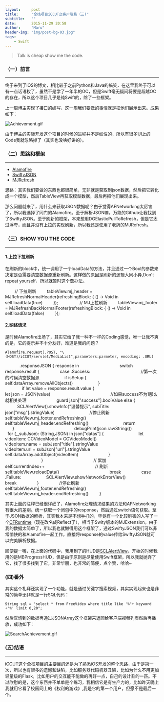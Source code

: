 ```yaml
---
layout:     post
title:      "全栈项目iCCUT之客户端篇（三)"
subtitle:   ""
date:       2015-11-29 20:58
author:     "Maru"
header-img: "img/post-bg-03.jpg"
tags:
    - Swift
---
```


> Talk is cheap show me the code.


### （一）前言

***

终于来到了iOS的博文，相比较于之前Python和Java的搞笑，在这里我终于可以有一点话语权了，虽然不是学了一年半的OC，但是Swift毫无疑问将要是超越OC的存在，所以这个项目几乎是纯Swift的，除了一些框架。

上一周博主实现了接口的编写，这一周我们要做的事情就是把他们展示出来。成果如下：

![Achievement.gif](http://upload-images.jianshu.io/upload_images/791315-83cd65a11a5510c1.gif?imageMogr2/auto-orient/strip)

由于博主的实际开发这个项目的时候的进程并不是线性的，所以有很多UI上的Code我就忽略掉了（其实也没啥好讲的）。

### （二）思路和框架
***

<ul>
<li><a href="https://github.com/Alamofire/Alamofire">Alamofire</a></li>
<li><a href="https://github.com/swiftjson/SwiftJson">SwiftyJSON</a></li>
<li><a href="https://github.com/CoderMJLee/MJRefresh">MJRefresh</a></li>
</ul>

思路：其实我们要做的东西也都很简单，无非就是获取到json数据，然后把它转化成一个模型，然后TableView再获取模型数据，最后再把他们展现出来。

那么问题就来了，用什么来获取JSON数据呢？由于觉得AFNetworking太厉害了，所以我选择了同门的Alamofire。至于解析JSON嘛，万能的Github让我找到了SwiftyJSON。至于刷新的框架，本来想用DGElasticPullToRefresh，但是它太过浮夸，而且并没有上拉的实现刷新，所以我还是使用了老牌的MJRefresh。

### （三）SHOW YOU THE CODE

***

#### 1.上拉下拉刷新

在刷新的block中，统一调用了一个loadData的方法，并且通过一个Bool的参数来决定是否需要清空数据源重新刷新。这样做的原因是刷新的逻辑大同小异,Don't  repeat yourself，所以就暂时这个蠢办法。


        // 下拉刷新
        tableView.mj_header = MJRefreshNormalHeader(refreshingBlock: { () -> Void in
            self.loadData(true)
        });
        
        // MJ上拉刷新
        tableView.mj_footer = MJRefreshBackNormalFooter(refreshingBlock: { () -> Void in
            self.loadData(false)
        });



#### 2.网络请求

是时候Alamofire出场了，其实它给了我一种不一样的Coding感觉，唯一让我不爽的是，它的提示并不十分友好，难道是我的问题？

    Alamofire.request(.POST, "\(HOST)/iCCUT/servlet/MediaList",parameters:parmeter, encoding: .URL)
            .responseJSON { response in
                
                switch response.result {
                case .Success:
                    
                    //第一次的时候清空数据源
                    if isSetup {
                        self.dataArray.removeAllObjects()
                    }
                    
                    
                    if let value = response.result.value {
                        
                        let json = JSON(value)
                        
                        //如果success不为1那么就相关处理
                        guard json["success"].boolValue else {
                            SCLAlertView().showInfo("温馨提示", subTitle: json["msg"].stringValue)
                            //停止刷新
                            self.tableView.mj_footer.endRefreshing()
                            self.tableView.mj_header.endRefreshing()
                            return
                        }
                        
                        debugPrint(json.rawString())
                        for (_,subJson): (String,JSON) in json["datas"] {
                            let videoItem: CCVideoModel = CCVideoModel()
                            videoItem.name = subJson["title"].stringValue
                            videoItem.url = subJson["url"].stringValue
                            self.dataArray.addObject(videoItem)
                        }
                        
                        
                    }
                    
                    // 累加
                    self.currentIndex++
                    
                    // 刷新
                    self.tableView.reloadData()
                    
                    break
                case .Failure:
                    SCLAlertView.showNetworkErrorView()
                    break
                }
                //停止刷新
                self.tableView.mj_footer.endRefreshing()
                self.tableView.mj_header.endRefreshing()
        }

其实上面的注释已经很详细了，Alamofire处理请求结果的方法和AFNetworking有很大的差别。统一获取一个闭包中的response，然后通过switch语句获取。至于JSON数据的解析，其实我本来是不想手打的，毕竟有一个比较厉害的人写了一个[CFRuntime](https://github.com/CharlinFeng/Reflect)（现在改名成Reflect了），相当于Swity版本的MJExtension。由于我的数据太简单了，所以我也就懒得用这个框架了，通过SwiftyJSON我们可以非常愉快的和Alamofire一起工作，直接将response的value传给SwiftyJSON就可以完美解析数据。

顺便提一嘴，在上面的代码中，我用到了的HUD是[SCLAlertView](https://github.com/vikmeup/SCLAlertView-Swift)，开始的时候我用的是MBProgressHUD，但是由于原则是尽量使用Swift框架，所以我就抛弃了它，找了很多找到了它，非常华丽，也非常的简便，点个赞，哈哈~


### (四)番外

其实这个礼拜还实现了一个功能，就是通过关键字搜索视频，其实实现起来也是非常的简单无非就是一行SQL代码：

    String sql = "select * from FreeVideo where title like '%"+ keyword +"%' limit 0,20";

然后查询到的数据再通过JSONArray这个框架来返回给客户端视频列表然后再播放，成功如下：


![SearchAchievement.gif](http://upload-images.jianshu.io/upload_images/791315-25397b8c29255295.gif?imageMogr2/auto-orient/strip)


### (五)结语

***

[iCCUT](https://github.com/Maru-zhang/iCCUT)这个全栈项目的主要目的还是为了熟悉iOS开发的整个思路，由于是第一次，所以也有很多的遗憾和缺陷，比如服务器代码机器丑陋，比如为什么不用更加轻量级的Flask，比如用户的交互能不能做的再好一点，自己的设计丑的一匹。不过欣慰的是，这个东西并不单单是个练习，我相信它是有生产力的，比如昨天晚上我就用它看了校园网上的《权利的游戏》,我是它的第一个用户，但愿不是最后一个。